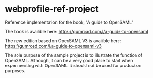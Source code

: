 # webprofile-ref-project
Reference implementation for the book, "A guide to OpenSAML"

The book is availible here: https://gumroad.com/l/a-guide-to-opensaml

The new edition based on OpenSAML V3 is availible here: https://gumroad.com/l/a-guide-to-opensaml-v3

The sole purpose of the sample project is to illustrate the function of OpenSAML. 
Although, it can be a very good place to start when experimenting with OpenSAML, it should not be used for production purposes.
